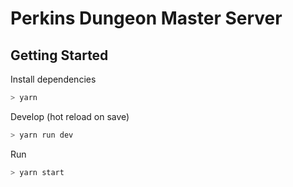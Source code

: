 # Perkins Dungeon Master Server

## Getting Started

Install dependencies

```bash
> yarn
```

Develop (hot reload on save)

```bash
> yarn run dev
```

Run

```bash
> yarn start
```
